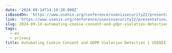 ```yaml
---
date: '2024-09-14T14:19:20.000Z'
isBasedOn: 'https://www.usenix.org/conference/usenixsecurity22/presentation/bollinger'
link: 'https://www.usenix.org/conference/usenixsecurity22/presentation/bollinger'
slug: 2024-09-14-automating-cookie-consent-and-gdpr-violation-detection-or-usenix
tags:
  - eu
  - privacy
title: Automating Cookie Consent and GDPR Violation Detection | USENIX
---
```

 
